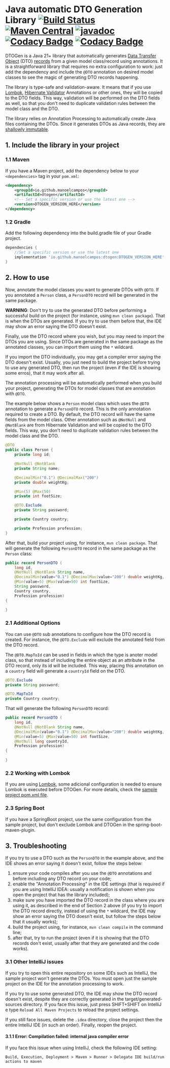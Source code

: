 # Java automatic DTO Generation Library [![Build Status](https://github.com/manoelcampos/dtogen/actions/workflows/build.yml/badge.svg)](https://github.com/manoelcampos/dtogen/actions/workflows/build.yml) [![Maven Central](https://img.shields.io/maven-central/v/io.github.manoelcampos/dtogen.svg?label=Maven%20Central)](https://central.sonatype.com/search?q=dtogen&namespace=io.github.manoelcampos) [![javadoc](https://javadoc.io/badge2/io.github.manoelcampos/dtogen/javadoc.svg)](https://javadoc.io/doc/io.github.manoelcampos/dtogen) [![Codacy Badge](https://app.codacy.com/project/badge/Grade/dfcc539bb75247fab44f29fbefbc4b4a)](https://app.codacy.com/gh/manoelcampos/dtogen/dashboard?utm_source=gh&utm_medium=referral&utm_content=&utm_campaign=Badge_grade) [![Codacy Badge](https://app.codacy.com/project/badge/Coverage/dfcc539bb75247fab44f29fbefbc4b4a)](https://app.codacy.com/gh/manoelcampos/dtogen/dashboard?utm_source=gh&utm_medium=referral&utm_content=&utm_campaign=Badge_coverage)

DTOGen is a Java 21+ library that automatically generates [Data Transfer Object](https://en.wikipedia.org/wiki/Data_transfer_object) (DTO) [records](https://openjdk.org/jeps/395) from a given model class/record using annotations. 
It is a straightforward library that requires no extra configuration to work: just add the dependency and include the `@DTO` annotation on desired model classes to see the magic of generating DTO records happening. 

The library is type-safe and validation-aware. It means that if you use [Lombok](http://projectlombok.org), [Hibernate Validator](https://hibernate.org/validator/) Annotations or other ones, they will be copied to the DTO fields. This way, validation will be performed on the DTO fields as well, so that you don't need to duplicate validation rules between the model class and the DTO.

The library relies on Annotation Processing to automatically create Java files containing the DTOs.
Since it generates DTOs as Java records, they are [shallowly immutable](https://docs.oracle.com/en/java/javase/17/docs/api/java.base/java/lang/Record.html).

## 1. Include the library in your project

### 1.1 Maven

If you have a Maven project, add the dependency below to your `<dependencies>` tag in your `pom.xml`:

```xml
<dependency>
    <groupId>io.github.manoelcampos</groupId>
    <artifactId>dtogen</artifactId>
    <!-- Set a specific version or use the latest one -->
    <version>DTOGEN_VERSION_HERE</version>
</dependency>
```

### 1.2 Gradle

Add the following dependency into the build.gradle file of your Gradle project.

```groovy
dependencies {
    //Set a specific version or use the latest one
    implementation 'io.github.manoelcampos:dtogen:DTOGEN_VERSION_HERE'
}
```

## 2. How to use

Now, annotate the model classes you want to generate DTOs with `@DTO`.
If you annotated a `Person` class, a `PersonDTO` record will be generated in the same package.

**WARNING**: Don't try to use the generated DTO before performing a successful build on the project (for instance, using `mvn clean package`). That is when the DTOs are generated. If you try to use them before that, the IDE may show an error saying the DTO doesn't exist.

Finally, use the DTO record where you wish, but you may need to import the DTOs you are using. Since DTOs are generated in the same package as the annotated classes, you can import them using the `*` wildcard.

If you import the DTO individually, you may get a compiler error saying the DTO doesn't exist.
Usually, you just need to build the project before trying to use any generated DTO,
then run the project (even if the IDE is showing some erros), that it may work after all.

The annotation processing will be automatically performed when you build your project, generating the DTOs for model classes that are annotation with `@DTO`.

The example below shows a `Person` model class which uses the `@DTO` annotation to generate a `PersonDTO` record. This is the only annotation required to create a DTO. By default, the DTO record will have the same fields from the model class. Other annotation such as `@NotNull` and `@NotBlank` are from Hibernate Validation and will be copied to the DTO fields. This way, you don't need to duplicate validation rules between the model class and the DTO.

```java
@DTO
public class Person {
    private long id;

    @NotNull @NotBlank
    private String name;

    @DecimalMin("0.1") @DecimalMax("200")
    private double weightKg;

    @Min(5) @Max(50)
    private int footSize;

    @DTO.Exclude
    private String password;

    private Country country;

    private Profession profession;
}
```

After that, build your project using, for instance, `mvn clean package`.
That will generate the following `PersonDTO` record in the same package as the `Person` class:

```java
public record PersonDTO ( 
    long id, 
    @NotNull @NotBlank String name, 
    @DecimalMin(value="0.1") @DecimalMax(value="200") double weightKg, 
    @Min(value=5) @Max(value=50) int footSize,
    String password,
    Country country,  
    Profession profession) 
{
    
}
```

### 2.1 Additional Options

You can use `@DTO` sub annotations to configure how the DTO record is created. For instance, the `@DTO.Exclude` will exclude the annotated field from the DTO record.

The `@DTO.MapToId` can be used in fields in which the type is anoter model class,
so that instead of including the entire object as an attribute in the DTO record,
only its id will be included. This way, placing this annotation on a `country` field will generate a `countryId` field on the DTO.

```java
@DTO.Exclude
private String password;

@DTO.MapToId
private Country country;
```

That will generate the following `PersonDTO` record:

```java
public record PersonDTO ( 
    long id, 
    @NotNull @NotBlank String name, 
    @DecimalMin(value="0.1") @DecimalMax(value="200") double weightKg, 
    @Min(value=5) @Max(value=50) int footSize,
    @NotNull long countryId,  
    Profession profession) 
{
    
}
```

### 2.2 Working with Lombok

If you are using [Lombok](http://projectlombok.org), some adicional configuration is needed to ensure Lombok is executed before DTOGen.
For more details, check the [sample project pom.xml file](sample/pom.xml).

### 2.3 Spring Boot

If you have a SpringBoot project, use the same configuration from the sample project, but don't exclude Lombok and DTOGen in the spring-boot-maven-plugin.

## 3. Troubleshooting

If you try to use a DTO such as the `PersonDTO` in the example above, and the IDE shows an error saying it doesn't exist, follow the steps below:

1. ensure your code compiles after you use the `@DTO` annotations and before including any DTO record on your code;
2. enable the "Annotation Processing" in the IDE settings (that is required if you are using IntelliJ IDEA: usually a notification is shown when you open the project that has the library included);
3. make sure you have imported the DTO record in the class where you are using it, as described in the end of Section 2 above (if you try to import the DTO record directly, instead of using the `*` wildcard, the IDE may show an error saying the DTO doesn't exist, but follow the steps below that it usually works);
4. build the project using, for instance, `mvn clean compile` in the command line;
5. after that, try to run the project (even if it is showing that the DTO records don't exist, usually after that they are generated and the code works).

### 3.1 Other IntelliJ issues

If you try to open this entire repository on some IDEs such as IntelliJ,
the sample project won't generate the DTOs.
You must open just the sample project on the IDE for the annotation processing to work.

If you try to use some generated DTO, the IDE may show the DTO record doesn't exist, despite they are correctly generated in the target/generated-sources directory. If you face this issue, just press SHIFT+SHIFT on IntelliJ e type `Reload All Maven Projects` to reload the project settings.

If you still face issues, delete the `.idea` directory, close the project then the entire IntelliJ IDE (in such an order). Finally, reopen the project.


#### 3.1.1 Error: Compilation failed: internal java compiler error

If you face this issue when using IntelliJ, check the following IDE setting:

`Build, Execution, Deployment > Maven > Runner > Delegate IDE build/run actions to maven`

